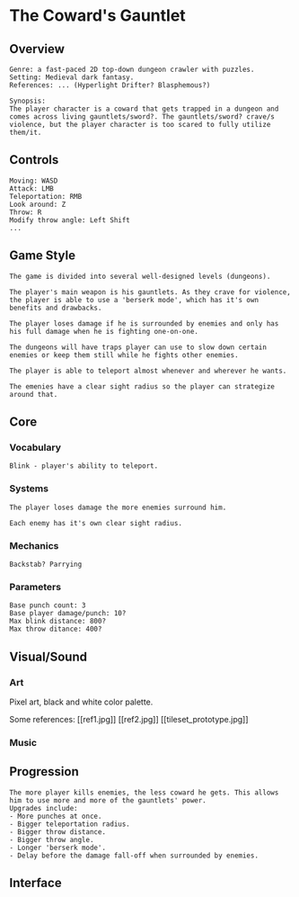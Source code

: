# The Coward's Gauntlet 

## Overview 

```
Genre: a fast-paced 2D top-down dungeon crawler with puzzles.
Setting: Medieval dark fantasy.
References: ... (Hyperlight Drifter? Blasphemous?)

Synopsis: 
The player character is a coward that gets trapped in a dungeon and comes across living gauntlets/sword?. The gauntlets/sword? crave/s violence, but the player character is too scared to fully utilize them/it.
```

## Controls

```
Moving: WASD
Attack: LMB
Teleportation: RMB
Look around: Z
Throw: R
Modify throw angle: Left Shift
...
```

## Game Style

```
The game is divided into several well-designed levels (dungeons).

The player's main weapon is his gauntlets. As they crave for violence, the player is able to use a 'berserk mode', which has it's own benefits and drawbacks.

The player loses damage if he is surrounded by enemies and only has his full damage when he is fighting one-on-one.

The dungeons will have traps player can use to slow down certain enemies or keep them still while he fights other enemies.

The player is able to teleport almost whenever and wherever he wants.

The emenies have a clear sight radius so the player can strategize around that.
```

## Core
### Vocabulary
```
Blink - player's ability to teleport.
```


### Systems

```
The player loses damage the more enemies surround him.
```

```
Each enemy has it's own clear sight radius.
```

### Mechanics

`Backstab? Parrying`

### Parameters

```
Base punch count: 3
Base player damage/punch: 10?
Max blink distance: 800?
Max throw ditance: 400?
```

## Visual/Sound
### Art

Pixel art, black and white color palette.

Some references:
[[ref1.jpg]]
[[ref2.jpg]]
[[tileset_prototype.jpg]]


### Music



## Progression 
```
The more player kills enemies, the less coward he gets. This allows him to use more and more of the gauntlets' power.
Upgrades include:
- More punches at once.
- Bigger teleportation radius.
- Bigger throw distance.
- Bigger throw angle.
- Longer 'berserk mode'.
- Delay before the damage fall-off when surrounded by enemies.
```



## Interface
